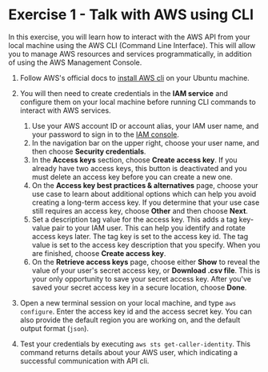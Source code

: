 # Exercise 1 - Talk with AWS using CLI 

In this exercise, you will learn how to interact with the AWS API from your local machine using the AWS CLI (Command Line Interface). 
This will allow you to manage AWS resources and services programmatically, in addition of using the AWS Management Console.

1. Follow AWS's official docs to [install AWS cli](https://docs.aws.amazon.com/cli/latest/userguide/getting-started-install.html) on your Ubuntu machine.  

2. You will then need to create credentials in the **IAM service** and configure them on your local machine before running CLI commands to interact with AWS services.
   1. Use your AWS account ID or account alias, your IAM user name, and your password to sign in to the [IAM console](https://console.aws.amazon.com/iam)\.
   2. In the navigation bar on the upper right, choose your user name, and then choose **Security credentials**\.   
   3. In the **Access keys** section, choose **Create access key**\. If you already have two access keys, this button is deactivated and you must delete an access key before you can create a new one\.
   4. On the **Access key best practices & alternatives** page, choose your use case to learn about additional options which can help you avoid creating a long\-term access key\. If you determine that your use case still requires an access key, choose **Other** and then choose **Next**\.
   5. Set a description tag value for the access key\. This adds a tag key\-value pair to your IAM user\. This can help you identify and rotate access keys later\. The tag key is set to the access key id\. The tag value is set to the access key description that you specify\. When you are finished, choose **Create access key**\.
   6. On the **Retrieve access keys** page, choose either **Show** to reveal the value of your user's secret access key, or **Download \.csv file**\. This is your only opportunity to save your secret access key\. After you've saved your secret access key in a secure location, choose **Done**\.

3. Open a new terminal session on your local machine, and type `aws configure`. Enter the access key id and the access secret key. You can also provide the default region you are working on, and the default output format (`json`). 
4. Test your credentials by executing `aws sts get-caller-identity`. This command returns details about your AWS user, which indicating a successful communication with API cli. 